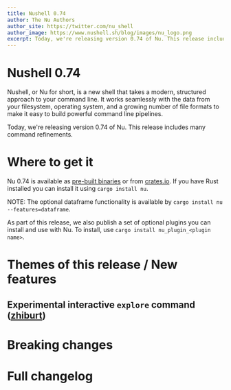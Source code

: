 ```yaml
---
title: Nushell 0.74
author: The Nu Authors
author_site: https://twitter.com/nu_shell
author_image: https://www.nushell.sh/blog/images/nu_logo.png
excerpt: Today, we're releasing version 0.74 of Nu. This release includes many command refinements.
---
```


# Nushell 0.74

Nushell, or Nu for short, is a new shell that takes a modern, structured approach to your command line. It works seamlessly with the data from your filesystem, operating system, and a growing number of file formats to make it easy to build powerful command line pipelines.

Today, we're releasing version 0.74 of Nu. This release includes many command refinements.

<!-- more -->

# Where to get it

Nu 0.74 is available as [pre-built binaries](https://github.com/nushell/nushell/releases/tag/0.74.0) or from [crates.io](https://crates.io/crates/nu). If you have Rust installed you can install it using `cargo install nu`.

NOTE: The optional dataframe functionality is available by `cargo install nu --features=dataframe`.

As part of this release, we also publish a set of optional plugins you can install and use with Nu. To install, use `cargo install nu_plugin_<plugin name>`.

# Themes of this release / New features


## Experimental interactive `explore` command ([zhiburt](https://github.com/nushell/nushell/pull/6984))


# Breaking changes


# Full changelog

